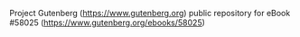 Project Gutenberg (https://www.gutenberg.org) public repository for
eBook #58025 (https://www.gutenberg.org/ebooks/58025)
